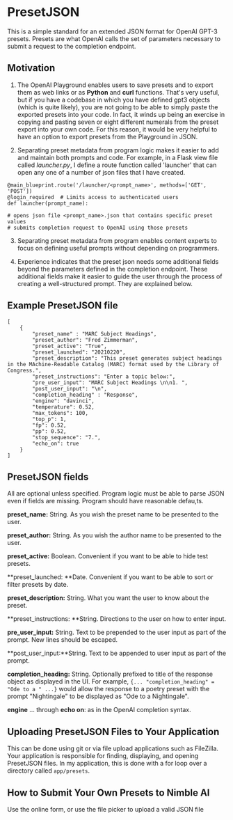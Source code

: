 # PresetJSON

This is a simple standard for an extended JSON format for OpenAI GPT-3 presets. Presets are what OpenAI calls the set of parameters necessary to submit a request to the completion endpoint. 

## Motivation

 1. The OpenAI Playground enables users to save presets and to export them as web links or as **Python** and **curl** functions.  That's very useful, but if you have a codebase in which you have defined gpt3 objects (which is quite likely), you are not going to be able to simply paste the exported presets into your code. In fact, it winds up being an exercise in copying and pasting seven or eight different numerals from the preset export into your own code.  For this reason, it would be very helpful to have an option to export presets from the Playground in JSON.
   
 2. Separating preset metadata from program logic makes it easier to add and maintain both prompts and code.  For example, in a Flask view file called *launcher.py*, I define a route function called 'launcher' that can open any one of a number of json files that I have created.

```
@main_blueprint.route('/launcher/<prompt_name>', methods=['GET', 'POST'])
@login_required  # Limits access to authenticated users
def launcher(prompt_name):

# opens json file <prompt_name>.json that contains specific preset values
# submits completion request to OpenAI using those presets

```

3. Separating preset metadata from program  enables content experts to focus on defining useful prompts without depending on programmers.

4. Experience indicates that the preset json needs some additional fields beyond the parameters defined in the completion endpoint.  These additional fields make it easier to guide the user through the process of creating a well-structured prompt.  They are explained below.


## Example PresetJSON file
```
[
    {
        "preset_name" : "MARC Subject Headings",
        "preset_author": "Fred Zimmerman",
        "preset_active": "True",
        "preset_launched": "20210220",
        "preset_description": "This preset generates subject headings in the MAchine-Readable Catalog (MARC) format used by the Library of Congress.",
        "preset_instructions": "Enter a topic below:",
        "pre_user_input": "MARC Subject Headings \n\n1. ",
        "post_user_input": "\n", 
        "completion_heading" : "Response",
        "engine": "davinci",
        "temperature": 0.52,
        "max_tokens": 100,
        "top_p": 1,
        "fp": 0.52,
        "pp": 0.52,
        "stop_sequence": "7.",
        "echo_on": true
    }
]

```
## PresetJSON fields

All are optional unless specified.  Program logic must be able to parse JSON even if fields are missing. Program should have reasonable defau,ts.

**preset_name:** String.  As you wish the preset name to be presented to the user.

**preset_author:** String.  As you wish the author name to be presented to the user.

**preset_active:** Boolean.  Convenient if you want to be able to hide test presets.

**preset_launched: **Date.  Convenient if you want to be able to sort or filter presets by date.

**preset_description:** String.  What you want the user to know about the preset.

**preset_instructions: **String. Directions to the user on how to enter input.

**pre_user_input:** String.  Text to be prepended to the user input as part of the prompt.  New lines should be escaped.

**post_user_input:**String. Text to be appended to user input as part of the prompt.

**completion_heading:** String.  Optionally prefixed to title of the response object as displayed in the UI.  For example, `{... "completion_heading" = "Ode to a " ...}` would allow the response to a poetry preset with the prompt "Nightingale" to be displayed  as "Ode to a Nightingale".

**engine** ... through **echo on**: as in the OpenAI completion syntax.

## Uploading PresetJSON Files to Your Application

This can be done using git or via file upload applications such as FileZilla.  Your application is responsible for finding, displaying, and opening PresetJSON files.  In my application, this is done with a for loop over a directory called `app/presets`.

## How to Submit Your Own Presets to Nimble AI

Use the online form, or use the file picker to upload a valid JSON file
